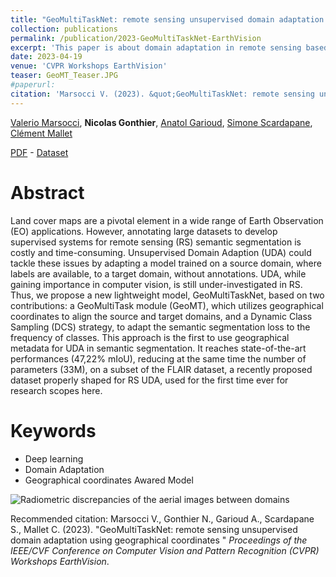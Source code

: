 ```yaml
---
title: "GeoMultiTaskNet: remote sensing unsupervised domain adaptation using geographical coordinates"
collection: publications
permalink: /publication/2023-GeoMultiTaskNet-EarthVision
excerpt: 'This paper is about domain adaptation in remote sensing based on using geographical coordinates of the patches.'
date: 2023-04-19
venue: 'CVPR Workshops EarthVision'
teaser: GeoMT_Teaser.JPG
#paperurl: 
citation: 'Marsocci V. (2023). &quot;GeoMultiTaskNet: remote sensing unsupervised domain adaptation using geographical coordinates&quot; <i>CVPR Workshops EarthVision</i>.'
---
```


[Valerio Marsocci](https://sites.google.com/uniroma1.it/valeriomarsocci/home?authuser=0), **Nicolas Gonthier**, [Anatol Garioud](https://scholar.google.fr/citations?user=6c9QX2AAAAAJ&hl=fr), [Simone Scardapane](https://www.sscardapane.it/), [Clément Mallet](https://www.umr-lastig.fr/clement-mallet/)

[PDF](https://arxiv.org/pdf/2304.07750.pdf) - [Dataset](https://ignf.github.io/FLAIR/) 

Abstract
======

Land cover maps are a pivotal element in a wide range of Earth Observation (EO) applications. However, annotating large datasets to develop supervised systems for remote sensing (RS) semantic segmentation is costly and time-consuming. Unsupervised Domain Adaption (UDA) could tackle these issues by adapting a model trained on a source domain, where labels are available, to a target domain, without annotations. UDA, while gaining importance in computer vision, is still under-investigated in RS. Thus, we propose a new lightweight model, GeoMultiTaskNet, based on two contributions: a GeoMultiTask module (GeoMT), which utilizes geographical coordinates to align the source and target domains, and a Dynamic Class Sampling (DCS) strategy, to adapt the semantic segmentation loss to the frequency of classes. This approach is the first to use geographical metadata for UDA in semantic segmentation. It reaches state-of-the-art performances (47,22% mIoU), reducing at the same time the number of parameters (33M), on a subset of the FLAIR dataset, a recently proposed dataset properly shaped for RS UDA, used for the first time ever for research scopes here.

Keywords
======
* Deep learning
* Domain Adaptation
* Geographical coordinates Awared Model 

![Radiometric discrepancies of the aerial images between domains](https://ngonthier.github.io/images/radiometric.png)

Recommended citation: Marsocci V., Gonthier N., Garioud A., Scardapane S., Mallet C. (2023). "GeoMultiTaskNet: remote sensing unsupervised domain adaptation using geographical coordinates
" <i>Proceedings of the IEEE/CVF Conference on Computer Vision and Pattern Recognition (CVPR) Workshops EarthVision</i>.

